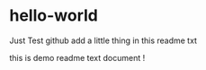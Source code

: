 # hello-world
Just Test github
add a little thing in this readme txt

this is demo readme text document !